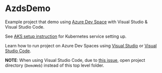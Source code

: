# AzdsDemo
Example project that demo using [Azure Dev Space](https://aka.ms/azuredevspaces) with Visual Studio & Visual Studio Code.

See [AKS setup instruction](setup_scripts/service_create.md) for Kubernetes service setting up.

Learn how to run project on Azure Dev Spaces using [Visual Studio](setup_scripts/link_vs.md) or [Visual Studio Code](setup_scripts/link_vscode.md).

**NOTE**: When using Visual Studio Code, due to [this issue](https://github.com/Azure/dev-spaces/issues/269#issuecomment-611823981), open project directory (`DemoWeb`) instead of this top level folder.